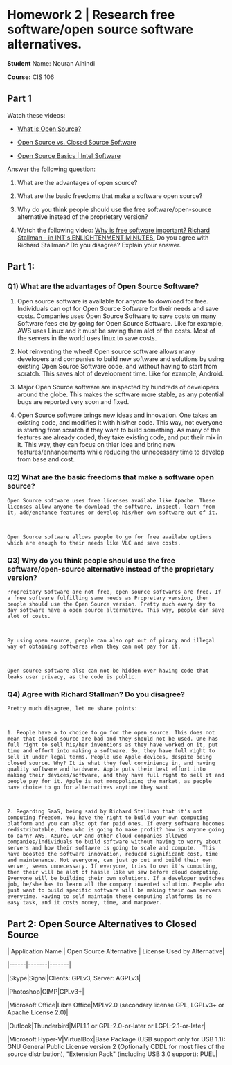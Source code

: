 # Homework 2 | Research free software/open source software alternatives.

**Student** Name: Nouran Alhindi

**Course:** CIS 106



## Part 1

Watch these videos:

* [What is Open Source?](https://bit.ly/3bQwE3z)

* [Open Source vs. Closed Source Software](https://bit.ly/3irHu1b)

* [Open Source Basics | Intel Software](https://bit.ly/2LBF8RK)



Answer the following question:



1. What are the advantages of open source?

2. What are the basic freedoms that make a software open source?

3. Why do you think people should use the free software/open-source alternative instead of the proprietary version?

4. Watch the following video: [Why is free software important? Richard Stallman - in INT's ENLIGHTENMENT MINUTES.](https://www.youtube.com/watch?v=ZPPikY3uLIQ) Do you agree with Richard Stallman? Do you disagree? Explain your answer. 



## Part 1: 



### Q1) What are the advantages of Open Source Software?



1. Open source software is available for anyone to download for free. Individuals can opt for Open Source Software for their needs and save costs. Companies uses Open Source Software to save costs on many Software fees etc by going for Open Source Software. Like for example, AWS uses Linux and it must be saving them alot of the costs. Most of the servers in the world uses linux to save costs.



2. Not reinventing the wheel! Open source software allows many developers and companies to build new software and solutions by using existing Open Source Software code, and without having to start from scratch. This saves alot of development time. Like for example, Android.



3. Major Open Source software are inspected by hundreds of developers around the globe. This makes the software more stable, as any potential bugs are reported very soon and fixed.



4. Open Source software brings new ideas and innovation. One takes an existing code, and modifies it with his/her code. This way, not everyone is starting from scratch if they want to build something. As many of the features are already coded, they take existing code, and put their mix in it. This way, they can focus on thier idea and bring new features/enhancements while reducing the unnecessary time to develop from base and cost.



### Q2) What are the basic freedoms that make a software open source?



    Open Source software uses free licenses availabe like Apache. These licenses allow anyone to download the software, inspect, learn from it, add/enchance features or develop his/her own software out of it. 



    Open Source software allows people to go for free availabe options which are enough to their needs like VLC and save costs.



### Q3) Why do you think people should use the free software/open-source alternative instead of the proprietary version?



    Propreitary Software are not free, open source softwares are free. If a free software fulfilling same needs as Propretary version, then people should use the Open Source version. Pretty much every day to day software have a open source alternative. This way, people can save alot of costs.



    By using open source, people can also opt out of piracy and illegal way of obtaining softwares when they can not pay for it.



    Open source software also can not be hidden over having code that leaks user privacy, as the code is public.



### Q4) Agree with Richard Stallman? Do you disagree?



    Pretty much disagree, let me share points:



    1. People have a to choice to go for the open source. This does not mean that closed source are bad and they should not be used. One has full right to sell his/her inventions as they have worked on it, put time and effort into making a software. So, they have full right to sell it under legal terms. People use Apple devices, despite being closed source. Why? It is what they feel conviniency in, and having quality software and hardware. Apple puts their best effort into making their devices/software, and they have full right to sell it and people pay for it. Apple is not monopolizing the market, as people have choice to go for alternatives anytime they want.



    2. Regarding SaaS, being said by Richard Stallman that it's not computing freedom. You have the right to build your own computing platform and you can also opt for paid ones. If every software becomes redistributable, then who is going to make profit? how is anyone going to earn? AWS, Azure, GCP and other cloud companies allowed companies/individuals to build software without having to worry about servers and how their softawre is going to scale and compute.  This have boosted the software innovation, reduced significant cost, time and maintenance. Not everyone, can just go out and build their own server, seems unnecessary. If everyone, tries to own it's computing, then their will be alot of hassle like we saw before cloud computing. Everyone will be building their own solutions. If a developer switches job, he/she has to learn all the company invented solution. People who just want to build specific software will be making their own servers everytime. Having to self maintain these computing platforms is no easy task, and it costs money, time, and manpower. 



## Part 2: Open Source Alternatives to Closed Source





| Application Name | Open Source Alternative | License Used by Alternative|

|------|-------|-------|

|Skype|Signal|Clients: GPLv3, Server: AGPLv3|

|Photoshop|GIMP|GPLv3+|

|Microsoft Office|Libre Office|MPLv2.0 (secondary license GPL, LGPLv3+ or Apache License 2.0)|

|Outlook|Thunderbird|MPL1.1 or GPL-2.0-or-later or LGPL-2.1-or-later|

|Microsoft Hyper-V|VirtualBox|Base Package (USB support only for USB 1.1): GNU General Public License version 2 (Optionally CDDL for most files of the source distribution), "Extension Pack" (including USB 3.0 support): PUEL|